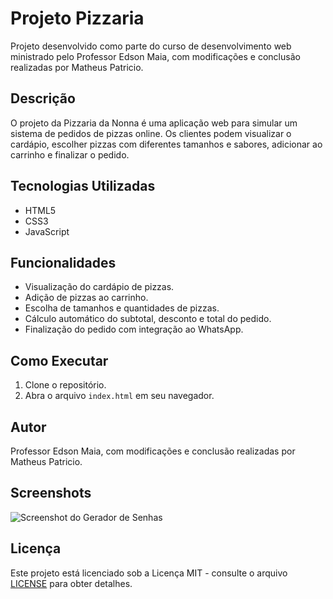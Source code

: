 # Projeto Pizzaria

Projeto desenvolvido como parte do curso de desenvolvimento web ministrado pelo Professor Edson Maia, com modificações e conclusão realizadas por Matheus Patricio.

## Descrição

O projeto da Pizzaria da Nonna é uma aplicação web para simular um sistema de pedidos de pizzas online. Os clientes podem visualizar o cardápio, escolher pizzas com diferentes tamanhos e sabores, adicionar ao carrinho e finalizar o pedido.

## Tecnologias Utilizadas

- HTML5
- CSS3
- JavaScript

## Funcionalidades

- Visualização do cardápio de pizzas.
- Adição de pizzas ao carrinho.
- Escolha de tamanhos e quantidades de pizzas.
- Cálculo automático do subtotal, desconto e total do pedido.
- Finalização do pedido com integração ao WhatsApp.

## Como Executar

1. Clone o repositório.
2. Abra o arquivo `index.html` em seu navegador.

## Autor

Professor Edson Maia, com modificações e conclusão realizadas por Matheus Patricio.

## Screenshots

![Screenshot do Gerador de Senhas](img/screen.png)

## Licença

Este projeto está licenciado sob a Licença MIT - consulte o arquivo [LICENSE](LICENSE) para obter detalhes.
